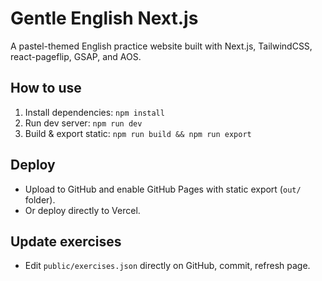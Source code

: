 # Gentle English Next.js

A pastel-themed English practice website built with Next.js, TailwindCSS, react-pageflip, GSAP, and AOS.

## How to use
1. Install dependencies: `npm install`
2. Run dev server: `npm run dev`
3. Build & export static: `npm run build && npm run export`

## Deploy
- Upload to GitHub and enable GitHub Pages with static export (`out/` folder).
- Or deploy directly to Vercel.

## Update exercises
- Edit `public/exercises.json` directly on GitHub, commit, refresh page.
